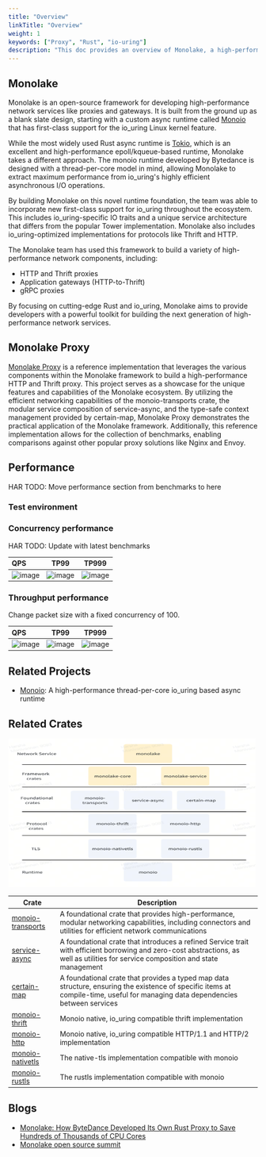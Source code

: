 ```yaml
---
title: "Overview"
linkTitle: "Overview"
weight: 1
keywords: ["Proxy", "Rust", "io-uring"]
description: "This doc provides an overview of Monolake, a high-performance network service framework."
---
```


## Monolake

Monolake is an open-source framework for developing high-performance network services like proxies and gateways. It is built from the ground up as a blank slate design, starting with a custom async runtime called [Monoio](https://docs.rs/crate/monoio/latest) that has first-class support for the io_uring Linux kernel feature.

While the most widely used Rust async runtime is [Tokio](https://docs.rs/tokio/latest/tokio/), which is an excellent and high-performance epoll/kqueue-based runtime, Monolake takes a different approach. The monoio runtime developed by Bytedance is designed with a thread-per-core model in mind, allowing Monolake to extract maximum performance from io_uring's highly efficient asynchronous I/O operations.

By building Monolake on this novel runtime foundation, the team was able to incorporate new first-class support for io_uring throughout the ecosystem. This includes io_uring-specific IO traits and a unique service architecture that differs from the popular Tower implementation. Monolake also includes io_uring-optimized implementations for protocols like Thrift and HTTP.

The Monolake team has used this framework to build a variety of high-performance network components, including:
- HTTP and Thrift proxies
- Application gateways (HTTP-to-Thrift)
- gRPC proxies

By focusing on cutting-edge Rust and io_uring, Monolake aims to provide developers with a powerful toolkit for building the next generation of high-performance network services.

## Monolake Proxy

[Monolake Proxy](https://github.com/cloudwego/monolake/tree/main/monolake) is a reference implementation that leverages the various components within the Monolake framework to build a high-performance HTTP and Thrift proxy. This project serves as a showcase for the unique features and capabilities of the Monolake ecosystem. By utilizing the efficient networking capabilities of the monoio-transports crate, the modular service composition of service-async, and the type-safe context management provided by certain-map, Monolake Proxy demonstrates the practical application of the Monolake framework. Additionally, this reference implementation allows for the collection of benchmarks, enabling comparisons against other popular proxy solutions like Nginx and Envoy.

## Performance

HAR TODO: Move performance section from benchmarks to here 

### Test environment

### Concurrency performance

HAR TODO: Update with latest benchmarks

| QPS                                                |                        TP99                         |                        TP999                         |
| :------------------------------------------------- | :-------------------------------------------------: | :--------------------------------------------------: |
| ![image](/img/docs/performance_concurrent_qps.png) | ![image](/img/docs/performance_concurrent_tp99.png) | ![image](/img/docs/performance_concurrent_tp999.png) |

### Throughput performance

Change packet size with a fixed concurrency of 100.

| QPS                                              |                       TP99                        |                       TP999                        |
| :----------------------------------------------- | :-----------------------------------------------: | :------------------------------------------------: |
| ![image](/img/docs/performance_bodysize_qps.png) | ![image](/img/docs/performance_bodysize_tp99.png) | ![image](/img/docs/performance_bodysize_tp999.png) |

## Related Projects

- [Monoio](https://github.com/bytedance/monoio): A high-performance thread-per-core io_uring based async runtime

## Related Crates

<img src="/img/docs/monolake_crates.png" width="500" height="300">

| Crate | Description |
|-------|-------------|
| [monoio-transports](https://github.com/monoio-rs/monoio-transports) | A foundational crate that provides high-performance, modular networking capabilities, including connectors and utilities for efficient network communications |
| [service-async](https://github.com/ihciah/service-async) | A foundational crate that introduces a refined Service trait with efficient borrowing and zero-cost abstractions, as well as utilities for service composition and state management |
| [certain-map](https://github.com/ihciah/certain-map) | A foundational crate that provides a typed map data structure, ensuring the existence of specific items at compile-time, useful for managing data dependencies between services |
| [monoio-thrift](https://github.com/monoio-rs/monoio-thrift) | Monoio native, io_uring compatible thrift implementation |
| [monoio-http](https://github.com/monoio-rs/monoio-http) | Monoio native, io_uring compatible HTTP/1.1 and HTTP/2 implementation |
| [monoio-nativetls](https://github.com/monoio-rs/monoio-tls) | The native-tls implementation compatible with monoio |
| [monoio-rustls](https://github.com/monoio-rs/monoio-tls) | The rustls implementation compatible with monoio |

## Blogs

- [Monolake: How ByteDance Developed Its Own Rust Proxy to Save Hundreds of Thousands of CPU Cores](TODO)
- [Monolake open source summit](TODO)
